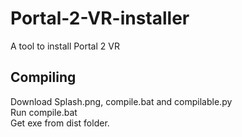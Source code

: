 # Portal-2-VR-installer
A tool to install Portal 2 VR

## Compiling
Download Splash.png, compile.bat and compilable.py \
Run compile.bat \
Get exe from dist folder.
